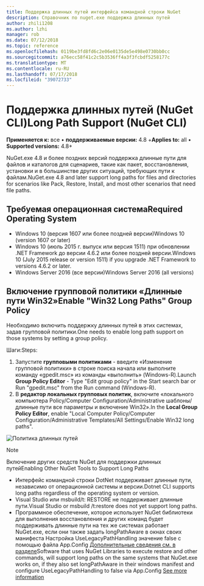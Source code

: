 ```yaml
---
title: Поддержка длинных путей интерфейса командной строки NuGet
description: Справочник по nuget.exe поддержка длинных путей
author: zhili1208
ms.author: lzhi
manager: rob
ms.date: 07/12/2018
ms.topic: reference
ms.openlocfilehash: 0119be3fd8fd6c2e06e0135de5e498e0730bb0cc
ms.sourcegitcommit: a76ecc58f41c2c5b3536ff4a3f3fcbdf5258177c
ms.translationtype: MT
ms.contentlocale: ru-RU
ms.lasthandoff: 07/17/2018
ms.locfileid: "39072733"
---
```

# <a name="long-path-support-nuget-cli"></a><span data-ttu-id="31535-103">Поддержка длинных путей (NuGet CLI)</span><span class="sxs-lookup"><span data-stu-id="31535-103">Long Path Support (NuGet CLI)</span></span>

<span data-ttu-id="31535-104">**Применяется к:** все &bullet; **поддерживаемые версии:** 4.8 +</span><span class="sxs-lookup"><span data-stu-id="31535-104">**Applies to:** all &bullet; **Supported versions:** 4.8+</span></span>

<span data-ttu-id="31535-105">NuGet.exe 4.8 и более поздних версий поддержка длинные пути для файлов и каталогов для сценариев, такие как пакет, восстановления, установки и в большинстве других ситуаций, требующих пути к файлам.</span><span class="sxs-lookup"><span data-stu-id="31535-105">NuGet.exe 4.8 and later support long paths for files and directories for scenarios like Pack, Restore, Install, and most other scenarios that need file paths.</span></span>

## <a name="required-operating-system"></a><span data-ttu-id="31535-106">Требуемая операционная система</span><span class="sxs-lookup"><span data-stu-id="31535-106">Required Operating System</span></span>

-   <span data-ttu-id="31535-107">Windows 10 (версия 1607 или более поздней версии)</span><span class="sxs-lookup"><span data-stu-id="31535-107">Windows 10 (version 1607 or later)</span></span>
-   <span data-ttu-id="31535-108">Windows 10 (июль 2015 г. выпуск или версия 1511) при обновлении .NET Framework до версии 4.6.2 или более поздней версии.</span><span class="sxs-lookup"><span data-stu-id="31535-108">Windows 10 (July 2015 release or version 1511) if you upgrade .NET Framework to versions 4.6.2 or later.</span></span>
-   <span data-ttu-id="31535-109">Windows Server 2016 (все версии)</span><span class="sxs-lookup"><span data-stu-id="31535-109">Windows Server 2016 (all versions)</span></span>

## <a name="enable-win32-long-paths-group-policy"></a><span data-ttu-id="31535-110">Включение групповой политики «Длинные пути Win32»</span><span class="sxs-lookup"><span data-stu-id="31535-110">Enable "Win32 Long Paths" Group Policy</span></span>

<span data-ttu-id="31535-111">Необходимо включить поддержку длинных путей в этих системах, задав групповой политики.</span><span class="sxs-lookup"><span data-stu-id="31535-111">One needs to enable long path support on those systems by setting a group policy.</span></span>

<span data-ttu-id="31535-112">Шаги:</span><span class="sxs-lookup"><span data-stu-id="31535-112">Steps:</span></span>
1. <span data-ttu-id="31535-113">Запустите **групповыми политиками** - введите «Изменение групповой политики» в строке поиска начала или выполните команду «gpedit.msc» из команды «выполнить» (Windows-R).</span><span class="sxs-lookup"><span data-stu-id="31535-113">Launch **Group Policy Editor** - Type "Edit group policy" in the Start search bar or Run "gpedit.msc" from the Run command (Windows-R).</span></span>
2. <span data-ttu-id="31535-114">В **редактор локальных групповых политик**, включите «локального компьютера Policy/Computer Configuration/Administrative шаблоны/длинные пути все параметры и включение Win32».</span><span class="sxs-lookup"><span data-stu-id="31535-114">In the **Local Group Policy Editor**, enable "Local Computer Policy/Computer Configuration/Administrative Templates/All Settings/Enable Win32 long paths".</span></span>

![Политика длинных путей](media/LongPathPolicy.png)


> [!Note]
> <span data-ttu-id="31535-116">Включение других средств NuGet для поддержки длинных путей</span><span class="sxs-lookup"><span data-stu-id="31535-116">Enabling Other NuGet Tools to Support Long Paths</span></span>
>
> -   <span data-ttu-id="31535-117">Интерфейс командной строки DotNet поддерживает длинные пути, независимо от операционной системы и версии.</span><span class="sxs-lookup"><span data-stu-id="31535-117">Dotnet CLI supports long paths regardless of the operating system or version.</span></span>
> -   <span data-ttu-id="31535-118">Visual Studio или msbuild/t: RESTORE не поддерживает длинные пути.</span><span class="sxs-lookup"><span data-stu-id="31535-118">Visual Studio or msbuild /t:restore does not yet support long paths.</span></span>
> -   <span data-ttu-id="31535-119">Программное обеспечение, которое использует NuGet библиотеки для выполнения восстановления и других команд будет поддерживать длинные пути на тех же системах работает NuGet.exe, если они также задать longPathAware в окнах своих манифеста Настройка UseLegacyPathHandling значение false с помощью файла App.Config [ Дополнительные сведения см. в разделе](https://blogs.msdn.microsoft.com/jeremykuhne/2016/07/30/net-4-6-2-and-long-paths-on-windows-10/)</span><span class="sxs-lookup"><span data-stu-id="31535-119">Software that uses NuGet Libraries to execute restore and other commands, will support long paths on the same systems that NuGet.exe works on, if they also set longPathAware in their windows manifest and configure UseLegacyPathHandling to false via App.Config [See more information](https://blogs.msdn.microsoft.com/jeremykuhne/2016/07/30/net-4-6-2-and-long-paths-on-windows-10/)</span></span>

